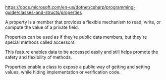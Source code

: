 https://docs.microsoft.com/en-us/dotnet/csharp/programming-guide/classes-and-structs/properties

A property is a member that provides a flexible mechanism to read, write, or compute the value of a private field. 

Properties can be used as if they're public data members, 
but they're special methods called accessors. 

This feature enables data to be accessed easily and still helps promote the safety and flexibility of methods.

Properties enable a class to expose a public way of getting and setting values, while hiding implementation or verification code.